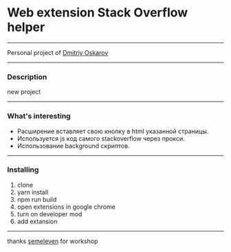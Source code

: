 
# Web extension Stack Overflow helper

---

Personal project of [Dmitriy Oskarov](http://frontendfrontier.com/)

---

### Description

new project

---

### What's interesting

* Расширение вставляет свою кнопку в html указанной страницы.
* Используется js код самого stackoverflow через прокси.
* Использование background скриптов.

---

### Installing

1. clone
2. yarn install
3. npm run build
4. open extensions in google chrome
5. turn on developer mod
6. add extansion 

---

thanks [semeleven](https://career.habr.com/sem-eleven) for workshop